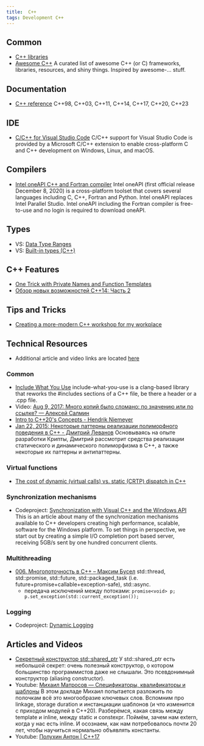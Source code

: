 ```yaml
---
title:  C++
tags: Development C++
---
```


## Common

- [C++ libraries](cpp-libraries.md)
- [Awesome C++](https://github.com/fffaraz/awesome-cpp)
  A curated list of awesome C++ (or C) frameworks, libraries, resources, and shiny things. Inspired by awesome-... stuff.

## Documentation

- [C++ reference](https://en.cppreference.com/w/)
  C++98, C++03, C++11, C++14, C++17, C++20, C++23

## IDE

- [C/C++ for Visual Studio Code](https://code.visualstudio.com/docs/languages/cpp)
  C/C++ support for Visual Studio Code is provided by a Microsoft C/C++ extension to enable cross-platform C and C++ development on Windows, Linux, and macOS.

## Compilers

- [Intel oneAPI C++ and Fortran compiler](https://www.scivision.dev/intel-oneapi-fortran-install/)
  Intel oneAPI (first official release December 8, 2020) is a cross-platform toolset that covers several languages including C, C++, Fortran and Python. Intel oneAPI replaces Intel Parallel Studio. Intel oneAPI including the Fortran compiler is free-to-use and no login is required to download oneAPI.

## Types

- VS: [Data Type Ranges](https://docs.microsoft.com/en-us/cpp/cpp/data-type-ranges?view=msvc-160)
- VS: [Built-in types (C++)](https://docs.microsoft.com/en-us/cpp/cpp/fundamental-types-cpp?view=msvc-160)

## C++ Features

- [One Trick with Private Names and Function Templates](https://www.cppstories.com/2020/12/private-names-trick/)
- [Обзор новых возможностей С++14: Часть 2](https://habr.com/ru/post/198238/)

## Tips and Tricks

- [Creating a more-modern C++ workshop for my workplace](https://www.reddit.com/r/cpp/comments/kjw4dz/creating_a_moremodern_c_workshop_for_my_workplace/)

## Technical Resources

- Additional article and video links are located [here](index.md)

### Common

- [Include What You Use](https://www.fluentcpp.com/2021/01/01/include-what-you-use/)
  include-what-you-use is a clang-based library that reworks the #includes sections of a C++ file, be there a header or a .cpp file.
- Video: [Aug 9, 2017: Много копий было сломано: по значению или по ссылке? — Алексей Салмин](https://youtu.be/4M1MlW0sP0Q)
- [Intro to C++20's Concepts - Hendrik Niemeyer](https://youtu.be/vJEKjv0ST_k)
- [Jan 22, 2015: Некоторые паттерны реализации полиморфного поведения в C++ - Дмитрий Леванов](https://youtu.be/uyQa07d9so4)
  Основываясь на опыте разработки Крипты, Дмитрий рассмотрит средства реализации статического и динамического полиморфизма в C++, а также некоторые их паттерны и антипаттерны.

### Virtual functions

- [The cost of dynamic (virtual calls) vs. static (CRTP) dispatch in C++](https://eli.thegreenplace.net/2013/12/05/the-cost-of-dynamic-virtual-calls-vs-static-crtp-dispatch-in-c/)

### Synchronization mechanisms

- Codeproject: [Synchronization with Visual C++ and the Windows API](https://www.codeproject.com/Articles/5278932/Synchronization-with-Visual-Cplusplus-and-the-Wind)
  This is an article about many of the synchronization mechanisms available to C++ developers creating high performance, scalable, software for the Windows platform. To set things in perspective, we start out by creating a simple I/O completion port based server, receiving 5GB/s sent by one hundred concurrent clients.

### Multithreading

- [006. Многопоточность в С++ – Максим Бусел](https://youtu.be/-TuJP8pUBW0)
  std::thread, std::promise, std::future, std::packaged_task (i.e. future+promise+callable+exception-safe), std::async.
  - передача исключений между потоками: `promise<void> p; p.set_exception(std::current_exception());`

### Logging

- Codeproject: [Dynamic Logging](https://www.codeproject.com/Articles/5290897/Dynamic-Logging)

## Articles and Videos

- [Секретный конструктор std::shared_ptr](https://habr.com/ru/post/263751/)
  У std::shared_ptr есть небольшой секрет: очень полезный конструктор, о котором большинство программистов даже не слышали.
  Это псевдонимный конструктор (aliasing constructor). 
- Youtube: [Михаил Матросов — Спецификаторы, квалификаторы и шаблоны](https://youtu.be/G_jcBrrYPAs)
  В этом докладе Михаил попытается разложить по полочкам всё это многообразие ключевых слов. Вспомним про linkage, storage duration и инстанциации шаблонов (и что изменится с приходом модулей в С++20). Разберёмся, какая связь между template и inline, между static и constexpr. Поймём, зачем нам extern, когда у нас есть inline. И осознаем, как нам потребовалось почти 20 лет, чтобы научиться нормально объявлять константы.
- Youtube: [Полухин Антон | C++17](https://youtu.be/GK9gtIrJaBk)
